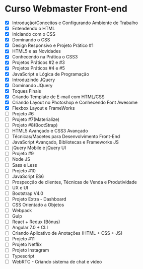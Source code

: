 # Curso Webmaster Front-end

* [x] Introdução/Conceitos e Configurando Ambiente de Trabalho 
* [x] Entendendo o HTML 
* [x] Iniciando com o CSS 
* [x] Dominando o CSS 
* [x] Design Responsivo e Projeto Prático #1 
* [x] HTML5 e as Novidades 
* [x] Conhecendo na Prática o CSS3 
* [x] Projetos Práticos #2 e #3 
* [x] Projetos Práticos #4 e #5 
* [x] JavaScript e Lógica de Programação 
* [x] Introduzindo JQuery 
* [x] Dominando JQuery 
* [x] Toques Finais 
* [x] Criando Template de E-mail com HTML/CSS 
* [x] Criando Layout no Photoshop e Conhecendo Font Awesome 
* [x] Flexbox Layout e FrameWorks 
* [ ] Projeto #6 
* [ ] Projeto #7(Materialize)
* [ ] Projeto #8(BootStrap) 
* [ ] HTML5 Avançado e CSS3 Avançado 
* [ ] Técnicas/Macetes para Desenvolvimento Front-End 
* [ ] JavaScript Avançado, Bibliotecas e Frameworks JS 
* [ ] jQuery Mobile e jQuery UI 
* [ ] Projeto #9 
* [ ] Node JS 
* [ ] Sass e Less 
* [ ] Projeto #10 
* [ ] JavaScript ES6 
* [ ] Prospecção de clientes, Técnicas de Venda e Produtividade 
* [ ] UX e UI 
* [ ] Bootstrap V4.0 
* [ ] Projeto Extra - Dashboard 
* [ ] CSS Orientado a Objetos 
* [ ] Webpack 
* [ ] Gulp
* [ ] React + Redux (Bônus) 
* [ ] Angular 7.0 + CLI 
* [ ] Criando Aplicativo de Anotações (HTML + CSS + JS)  
* [ ] Projeto #11 
* [ ] Projeto Netflix 
* [ ] Projeto Instagram 
* [ ] Typescript 
* [ ] WebRTC - Criando sistema de chat e vídeo
